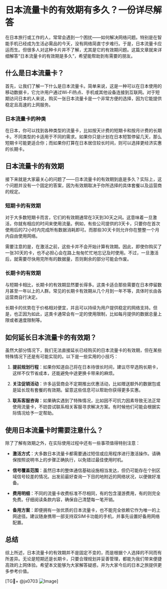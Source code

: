 # 日本流量卡的有效期有多久？一份详尽解答

在日本旅行或工作的人，常常会遇到一个困扰——如何解决网络问题。特别是在智能手机已经成为生活必需品的今天，没有网络简直寸步难行。于是，日本流量卡应运而生。但很多人对这种卡片并不了解，尤其是它的有效期问题。这篇文章就来详细解答“日本流量卡的有效期是多久”，希望能帮助到有需要的朋友。

## 什么是日本流量卡？

首先，让我们了解一下什么是日本流量卡。简单来说，这是一种可以在日本使用的移动数据卡，它允许用户通过Wi-Fi热点、手机或其他设备连接到互联网。对于短期访问日本的人来说，购买一张日本流量卡是一个非常方便的选择，因为它能提供稳定且高速的上网服务。

### 日本流量卡的种类

在日本，你可以找到各种类型的流量卡，比如按天计费的短期卡和按月计费的长期卡。不同类型的卡适用于不同的需求。如果你只是计划在日本短暂停留几天，那么短期卡可能更适合你；而如果你打算在日本居住较长时间，则可以选择更经济实惠的长期卡。

## 日本流量卡的有效期

接下来就是大家最关心的问题了——日本流量卡的有效期到底是多久？实际上，这个问题并没有一个固定的答案，因为有效期取决于你所选择的具体套餐以及运营商的规定。

### 短期卡的有效期

对于大多数短期卡而言，它们的有效期通常在3天到30天之间。这意味着一旦激活，你就有相应的时间来使用流量。例如，有些公司提供的3天卡，只要你在首次使用后的72小时内完成所有数据消耗即可。而那些30天卡则允许你在整整一个月内自由使用网络。

需要注意的是，在激活之前，这些卡并不会开始计算有效期。因此，即使你购买了一张30天的卡，也不必担心会在路上匆匆忙忙地忘记及时使用。不过，一旦激活后，就需要尽快用完所有的数据量，否则剩余的部分可能会作废。

### 长期卡的有效期

与短期卡相比，长期卡的有效期显然要长得多。这类卡适合那些需要在日本停留数月甚至一年以上的人群。常见的长期卡有效期从几个月到一年不等，具体时长由各运营商自行决定。

长期卡的优势在于价格相对便宜，并且可以持续为用户提供稳定的网络支持。但是，也正因为如此，这类卡通常会有一定的使用限制，比如每月提供的数据总量上限或者速度限制等。

## 如何延长日本流量卡的有效期？

虽然大部分情况下，我们无法直接延长已经购买的日本流量卡的有效期，但在某些特殊情况下还是有可能实现的。以下是一些实用的小技巧：

1. **提前规划行程**：如果你知道自己将在日本待很长时间，建议尽早选购长期卡，这样不仅节省成本，还能避免中途更换卡带来的麻烦。
   
2. **关注促销活动**：许多运营商会不定期推出优惠活动，比如赠送额外的数据包或是延长现有套餐的有效期。留意这些信息可以帮助你获得更多实惠。
   
3. **联系客服咨询**：如果确实遇到了特殊情况，比如因不可抗力因素导致无法正常使用流量卡，不妨尝试联系相关客服寻求解决方案。有时候他们可能会根据实际情况给予一定帮助。

## 使用日本流量卡时需要注意什么？

除了了解有效期之外，在实际使用过程中还有一些事项值得特别注意：

- **激活方式**：大多数日本流量卡都需要通过短信或应用程序进行激活操作。请确保按照说明书上的步骤正确执行，以免错过最佳使用时机。
  
- **信号覆盖范围**：虽然日本的整体通信基础设施相当发达，但仍可能存在个别区域信号较差的情况。出发前最好查询一下目的地附近的网络状况，以便做好准备。
  
- **费用明细**：不同的流量卡收费标准不尽相同，有的包含漫游费用，有的则完全免费。仔细阅读条款内容，确保自己清楚每一笔开销。
  
- **备用方案**：即便拥有一张优质的日本流量卡，也不能完全依赖它作为唯一的上网途径。建议随身携带一部支持双SIM卡功能的手机，并事先设置好备用网络配置。

## 总结

综上所述，日本流量卡的有效期并不是固定不变的，而是根据个人选择的不同而有所差异。无论是短期还是长期卡，只要合理规划并妥善管理，都能为我们带来便捷高效的上网体验。希望本文能够为大家解答疑惑，并为大家今后的日本之旅提供更多参考价值。

[TG💪+ @jx0703 ![Image](https://github.com/user-attachments/assets/dbca1d08-cadb-493c-b0ec-ad6f7a83f270)]